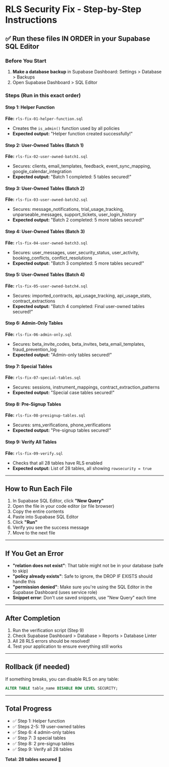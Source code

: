 # RLS Security Fix - Step-by-Step Instructions

## ✅ Run these files IN ORDER in your Supabase SQL Editor

### Before You Start
1. **Make a database backup** in Supabase Dashboard: Settings > Database > Backups
2. Open Supabase Dashboard > SQL Editor

### Steps (Run in this exact order)

#### Step 1: Helper Function
**File:** `rls-fix-01-helper-function.sql`
- Creates the `is_admin()` function used by all policies
- **Expected output:** "Helper function created successfully!"

#### Step 2: User-Owned Tables (Batch 1)
**File:** `rls-fix-02-user-owned-batch1.sql`
- Secures: clients, email_templates, feedback, event_sync_mapping, google_calendar_integration
- **Expected output:** "Batch 1 completed: 5 tables secured!"

#### Step 3: User-Owned Tables (Batch 2)
**File:** `rls-fix-03-user-owned-batch2.sql`
- Secures: message_notifications, trial_usage_tracking, unparseable_messages, support_tickets, user_login_history
- **Expected output:** "Batch 2 completed: 5 more tables secured!"

#### Step 4: User-Owned Tables (Batch 3)
**File:** `rls-fix-04-user-owned-batch3.sql`
- Secures: user_messages, user_security_status, user_activity, booking_conflicts, conflict_resolutions
- **Expected output:** "Batch 3 completed: 5 more tables secured!"

#### Step 5: User-Owned Tables (Batch 4)
**File:** `rls-fix-05-user-owned-batch4.sql`
- Secures: imported_contracts, api_usage_tracking, api_usage_stats, contract_extractions
- **Expected output:** "Batch 4 completed: Final user-owned tables secured!"

#### Step 6: Admin-Only Tables
**File:** `rls-fix-06-admin-only.sql`
- Secures: beta_invite_codes, beta_invites, beta_email_templates, fraud_prevention_log
- **Expected output:** "Admin-only tables secured!"

#### Step 7: Special Tables
**File:** `rls-fix-07-special-tables.sql`
- Secures: sessions, instrument_mappings, contract_extraction_patterns
- **Expected output:** "Special case tables secured!"

#### Step 8: Pre-Signup Tables
**File:** `rls-fix-08-presignup-tables.sql`
- Secures: sms_verifications, phone_verifications
- **Expected output:** "Pre-signup tables secured!"

#### Step 9: Verify All Tables
**File:** `rls-fix-09-verify.sql`
- Checks that all 28 tables have RLS enabled
- **Expected output:** List of 28 tables, all showing `rowsecurity = true`

---

## How to Run Each File

1. In Supabase SQL Editor, click **"New Query"**
2. Open the file in your code editor (or file browser)
3. Copy the entire contents
4. Paste into Supabase SQL Editor
5. Click **"Run"**
6. Verify you see the success message
7. Move to the next file

---

## If You Get an Error

- **"relation does not exist"**: That table might not be in your database (safe to skip)
- **"policy already exists"**: Safe to ignore, the DROP IF EXISTS should handle this
- **"permission denied"**: Make sure you're using the SQL Editor in the Supabase Dashboard (uses service role)
- **Snippet error**: Don't use saved snippets, use "New Query" each time

---

## After Completion

1. Run the verification script (Step 9)
2. Check Supabase Dashboard > Database > Reports > Database Linter
3. All 28 RLS errors should be resolved!
4. Test your application to ensure everything still works

---

## Rollback (if needed)

If something breaks, you can disable RLS on any table:

```sql
ALTER TABLE table_name DISABLE ROW LEVEL SECURITY;
```

---

## Total Progress
- ✅ Step 1: Helper function
- ✅ Steps 2-5: 19 user-owned tables
- ✅ Step 6: 4 admin-only tables
- ✅ Step 7: 3 special tables
- ✅ Step 8: 2 pre-signup tables
- ✅ Step 9: Verify all 28 tables

**Total: 28 tables secured** 🎉
